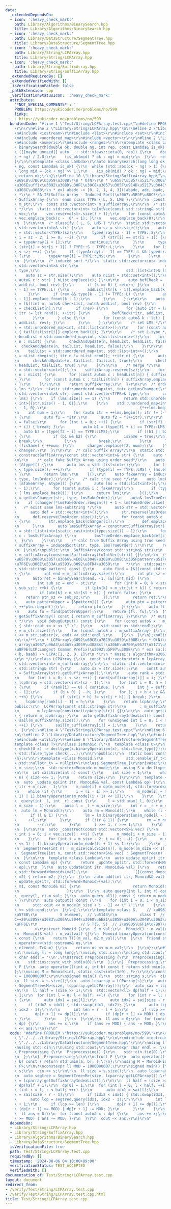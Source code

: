 ```yaml
---
data:
  _extendedDependsOn:
  - icon: ':heavy_check_mark:'
    path: Library/Algorithms/BinarySearch.hpp
    title: Library/Algorithms/BinarySearch.hpp
  - icon: ':heavy_check_mark:'
    path: Library/DataStructure/SegmentTree.hpp
    title: Library/DataStructure/SegmentTree.hpp
  - icon: ':heavy_check_mark:'
    path: Library/String/LCPArray.hpp
    title: Library/String/LCPArray.hpp
  - icon: ':heavy_check_mark:'
    path: Library/String/SuffixArray.hpp
    title: Library/String/SuffixArray.hpp
  _extendedRequiredBy: []
  _extendedVerifiedWith: []
  _isVerificationFailed: false
  _pathExtension: cpp
  _verificationStatusIcon: ':heavy_check_mark:'
  attributes:
    '*NOT_SPECIAL_COMMENTS*': ''
    PROBLEM: https://yukicoder.me/problems/no/599
    links:
    - https://yukicoder.me/problems/no/599
  bundledCode: "#line 1 \"Test/String/LCPArray.test.cpp\"\n#define PROBLEM \"https://yukicoder.me/problems/no/599\"\
    \r\n\r\n#line 2 \"Library/String/LCPArray.hpp\"\n\r\n#line 2 \"Library/String/SuffixArray.hpp\"\
    \n#include <iostream>\r\n#include <list>\r\n#include <set>\r\n#include <string>\r\
    \n#include <unordered_map>\r\n#include <vector>\r\n\r\n#line 2 \"Library/Algorithms/BinarySearch.hpp\"\
    \n#include <numeric>\r\n#include <ranges>\r\n\r\ntemplate <class Lambda>\r\nauto\
    \ binarySearch(double ok, double ng, int rep, const Lambda& is_ok) {\r\n  for\
    \ ([[maybe_unused]] auto _ : std::views::iota(0, rep)) {\r\n    double mid = (ok\
    \ + ng) / 2.0;\r\n    (is_ok(mid) ? ok : ng) = mid;\r\n  }\r\n  return ok;\r\n\
    }\r\n\r\ntemplate <class Lambda>\r\nauto binarySearch(long long ok, long long\
    \ ng, const Lambda& is_ok) {\r\n  while (std::abs(ok - ng) > 1) {\r\n    long\
    \ long mid = (ok + ng) >> 1;\r\n    (is_ok(mid) ? ok : ng) = mid;\r\n  }\r\n \
    \ return ok;\r\n}\r\n#line 10 \"Library/String/SuffixArray.hpp\"\n/**\r\n * SuffixArray\u3092\
    \u69CB\u7BC9\u3059\u308B\r\n * O(N)\r\n * \u6587\u5B57\u5217\u306E\u5168\u3066\
    \u306Esuffix\u3092\u30BD\u30FC\u30C8\u3057\u305F\u914D\u5217\u304C\u5F97\u3089\
    \u308C\u308B\r\n * ex) abadc -> [0, 2, 1, 4, 3]([abadc, adc, badc, c, dc])\r\n\
    \ *\r\n * SA-IS(Suffix Array - Induced Sort)\u3067\u5B9F\u88C5\r\n */\r\nclass\
    \ SuffixArray {\r\n  enum class TYPE { L, S, LMS };\r\n\r\n  const std::string\
    \ m_str;\r\n  const std::vector<int> m_suffixArray;\r\n\r\n  /* string to vector<int>\
    \ */\r\n  static std::vector<int> toIntVec(const std::string& str) {\r\n    std::vector<int>\
    \ vec;\r\n    vec.reserve(str.size() + 1);\r\n    for (const auto& c : str) {\
    \ vec.emplace_back(c - '0' + 1); }\r\n    vec.emplace_back(0);\r\n    return vec;\r\
    \n  }\r\n\r\n  /* classify { L, S, LMS } */\r\n  static std::vector<TYPE> classifying(const\
    \ std::vector<int>& str) {\r\n    auto sz = str.size();\r\n    auto typeArray\
    \ = std::vector<TYPE>(sz);\r\n    typeArray[sz - 1] = TYPE::S;\r\n    for (int\
    \ i = sz - 2; i >= 0; --i) {\r\n      if (str[i] == str[i + 1]) {\r\n        typeArray[i]\
    \ = typeArray[i + 1];\r\n        continue;\r\n      }\r\n      typeArray[i] =\
    \ (str[i] < str[i + 1]) ? TYPE::S : TYPE::L;\r\n    }\r\n    for (int i = 1; i\
    \ < sz; ++i) {\r\n      if (typeArray[i - 1] == TYPE::L && typeArray[i] == TYPE::S)\
    \ {\r\n        typeArray[i] = TYPE::LMS;\r\n      }\r\n    }\r\n    return typeArray;\r\
    \n  }\r\n\r\n  /* induced sort */\r\n  static std::vector<int> inducedSort(const\
    \ std::vector<int>& str,\r\n                                      const std::vector<TYPE>&\
    \ type,\r\n                                      std::list<int>& lmsList) {\r\n\
    \    auto sz = str.size();\r\n    auto nList = std::set<int>();\r\n    for (const\
    \ auto& c : str) { nList.emplace(c); }\r\n\r\n    auto befCheck = [&](int k, auto&\
    \ addList, bool rev) {\r\n      if (k == 0) { return; }\r\n      if (!rev && type[k\
    \ - 1] == TYPE::L) {\r\n        addList[str[k - 1]].emplace_back(k - 1);\r\n \
    \     }\r\n      if (rev && type[k - 1] != TYPE::L) {\r\n        addList[str[k\
    \ - 1]].emplace_front(k - 1);\r\n      }\r\n    };\r\n\r\n    auto checkAndUpdate\
    \ = [&](int n, auto& checkList, auto& addList, bool rev) {\r\n      auto& lst\
    \ = checkList[n];\r\n      if (rev) {\r\n        for (auto itr = lst.rbegin();\
    \ itr != lst.rend(); ++itr) {\r\n          befCheck(*itr, addList, rev);\r\n \
    \       }\r\n      } else {\r\n        for (const auto& k : lst) { befCheck(k,\
    \ addList, rev); }\r\n      }\r\n    };\r\n\r\n    /* set LMS */\r\n    auto tailList\
    \ = std::unordered_map<int, std::list<int>>();\r\n    for (const auto& i : lmsList)\
    \ { tailList[str[i]].emplace_back(i); }\r\n\r\n    /* set L-type */\r\n    auto\
    \ headList = std::unordered_map<int, std::list<int>>();\r\n    for (const auto&\
    \ n : nList) {\r\n      checkAndUpdate(n, headList, headList, false);\r\n    \
    \  checkAndUpdate(n, tailList, headList, false);\r\n    }\r\n\r\n    /* set S-type*/\r\
    \n    tailList = std::unordered_map<int, std::list<int>>();\r\n    for (auto itr_n\
    \ = nList.rbegin(); itr_n != nList.rend(); ++itr_n) {\r\n      auto n = *itr_n;\r\
    \n      checkAndUpdate(n, tailList, tailList, true);\r\n      checkAndUpdate(n,\
    \ headList, tailList, true);\r\n    }\r\n\r\n    /* merge */\r\n    auto suffixArray\
    \ = std::vector<int>();\r\n    suffixArray.reserve(sz);\r\n    for (const auto&\
    \ n : nList) {\r\n      for (const auto& c : headList[n]) { suffixArray.emplace_back(c);\
    \ }\r\n      for (const auto& c : tailList[n]) { suffixArray.emplace_back(c);\
    \ }\r\n    }\r\n\r\n    return suffixArray;\r\n  }\r\n\r\n  /* order lms -> sorted\
    \ lms */\r\n  static std::unordered_map<int, int> getLmsChanger(\r\n      const\
    \ std::vector<int>& str, const std::vector<TYPE>& type,\r\n      const std::list<int>&\
    \ lms) {\r\n    if (lms.size() == 1) {\r\n      return std::unordered_map<int,\
    \ int>{{str.size() - 1, 0}};\r\n    }\r\n    std::unordered_map<int, int> changer{{static_cast<int>(str.size())\
    \ - 1, 0},\r\n                                         {*++lms.begin(), 1}};\r\
    \n    int num = 1;\r\n    for (auto itr = ++lms.begin(); itr != (--lms.end());)\
    \ {\r\n      auto f1 = *itr;\r\n      auto f2 = *(++itr);\r\n\r\n      bool isSame\
    \ = false;\r\n      for (int i = 0;; ++i) {\r\n        if (str[f1 + i] != str[f2\
    \ + i]) { break; }\r\n        auto b1 = (type[f1 + i] == TYPE::LMS);\r\n     \
    \   auto b2 = (type[f2 + i] == TYPE::LMS);\r\n        if ((b1 || b2) && i > 0)\
    \ {\r\n          if (b1 && b2) {\r\n            isSame = true;\r\n           \
    \ break;\r\n          }\r\n          break;\r\n        }\r\n      }\r\n      if\
    \ (!isSame) { ++num; }\r\n      changer.emplace(f2, num);\r\n    }\r\n    return\
    \ changer;\r\n  }\r\n\r\n  /* calc Suffix Array*/\r\n  static std::vector<int>\
    \ constructSuffixArray(const std::vector<int>& str) {\r\n    auto type = classifying(str);\r\
    \n\r\n    /* calc fake Suffix Array using order seed*/\r\n    auto lmsOrder =\
    \ [&type]() {\r\n      auto lms = std::list<int>();\r\n      for (int i = 0; i\
    \ < type.size(); ++i)\r\n        if (type[i] == TYPE::LMS) { lms.emplace_back(i);\
    \ }\r\n      return lms;\r\n    }();\r\n    auto fakeArray = inducedSort(str,\
    \ type, lmsOrder);\r\n\r\n    /* calc true seed */\r\n    auto lmsFakeOrder =\
    \ [&fakeArray, &type]() {\r\n      auto lms = std::list<int>();\r\n      lms.emplace_back(static_cast<int>(type.size())\
    \ - 1);\r\n      for (const auto& i : fakeArray)\r\n        if (type[i] == TYPE::LMS)\
    \ { lms.emplace_back(i); }\r\n      return lms;\r\n    }();\r\n    auto changer\
    \ = getLmsChanger(str, type, lmsFakeOrder);\r\n    auto& lmsTrueOrder = lmsFakeOrder;\r\
    \n    if (changer[*lmsFakeOrder.rbegin()] + 1 < lmsFakeOrder.size()) {\r\n   \
    \   /* exist same lms-substring */\r\n      auto str = std::vector<int>();\r\n\
    \      auto def = std::vector<int>();\r\n      str.reserve(lmsOrder.size());\r\
    \n      def.reserve(lmsOrder.size());\r\n      for (const auto& c : lmsOrder)\
    \ {\r\n        str.emplace_back(changer[c]);\r\n        def.emplace_back(c);\r\
    \n      }\r\n      auto lmsSuffixArray = constructSuffixArray(str);\r\n      lmsTrueOrder\
    \ = std::list<int>{static_cast<int>(type.size()) - 1};\r\n      for (const auto&\
    \ c : lmsSuffixArray) {\r\n        lmsTrueOrder.emplace_back(def[c]);\r\n    \
    \  }\r\n    }\r\n\r\n    /* calc true Suffix Array using true seed */\r\n    auto\
    \ suffixArray = inducedSort(str, type, lmsTrueOrder);\r\n\r\n    return suffixArray;\r\
    \n  }\r\n\r\npublic:\r\n  SuffixArray(const std::string& str)\r\n      : m_str(str),\
    \ m_suffixArray(constructSuffixArray(toIntVec(str))) {}\r\n\r\n  /**\r\n   * \u5F15\
    \u6570\u3068\u3057\u3066\u4E0E\u3048\u3089\u308C\u305Fpattern\u51FA\u73FE\u4F4D\
    \u7F6E\u306E\u533A\u9593\u3092\u8FD4\u3059\r\n   */\r\n  std::pair<int, int> findPattern(const\
    \ std::string& pattern) const {\r\n    auto find = [&](const std::string& ptn)\
    \ {\r\n      int end = m_suffixArray.size();\r\n      int ptn_sz = ptn.size();\r\
    \n      auto ret = binarySearch(end, -1, [&](int mid) {\r\n        int st = m_suffixArray[mid];\r\
    \n        int sub_sz = end - st;\r\n        for (int k = 0; k < std::min(ptn_sz,\
    \ sub_sz); ++k) {\r\n          if (ptn[k] < m_str[st + k]) { return true; }\r\n\
    \          if (ptn[k] > m_str[st + k]) { return false; }\r\n        }\r\n    \
    \    return ptn_sz <= sub_sz;\r\n      });\r\n      return ret;\r\n    };\r\n\
    \    auto patternUpper = [&pattern]() {\r\n      auto ptn = pattern;\r\n     \
    \ ++*ptn.rbegin();\r\n      return ptn;\r\n    }();\r\n    auto fl = find(pattern);\r\
    \n    auto fu = find(patternUpper);\r\n    return {fl, fu};\r\n  }\r\n\r\n  auto\
    \ getSuffixArray() const { return m_suffixArray; }\r\n\r\n  /* output fot debug\
    \ */\r\n  void debugOutput() const {\r\n    for (const auto& x : m_suffixArray)\
    \ { std::cout << x << \" \"; }\r\n    std::cout << std::endl;\r\n    auto end\
    \ = m_str.size();\r\n    for (const auto& x : m_suffixArray) {\r\n      std::cout\
    \ << m_str.substr(x, end) << std::endl;\r\n    }\r\n  }\r\n};\n#line 4 \"Library/String/LCPArray.hpp\"\
    \n\r\n/**\r\n * LCPArray\u3092\u69CB\u7BC9\u3059\u308B\r\n * O(N)\r\n * suffix\
    \ array\u3067\u96A3\u63A5\u3059\u308Bstr\u306E\u6700\u9577\u5171\u901A\u63A5\u982D\
    \u8F9E(LCP:Longest Common Prefix)\u3092\u5F97\u308B\r\n * ex) sa:[aab, ab, abaab,\
    \ b, baab] -> LCPA:[1, 2, 0, 1]\r\n *\r\n * Kasai's algorithm\u3067\u5B9F\u88C5\
    \r\n */\r\nclass LCPArray {\r\n  const std::vector<int> m_lcpArray;\r\n  const\
    \ std::vector<int> m_suffixArray;\r\n\r\n  static std::vector<int> constructLcpArray(const\
    \ std::string& str) {\r\n    auto sz = str.size();\r\n    const auto suffixArray\
    \ = SuffixArray(str).getSuffixArray();\r\n\r\n    auto rank = std::vector<int>(sz);\r\
    \n    for (int i = 0; i < sz; ++i) { rank[suffixArray[i]] = i; }\r\n\r\n    auto\
    \ lcpArray = std::vector<int>(sz - 1);\r\n    for (int i = 0, h = 0; i < sz; ++i)\
    \ {\r\n      if (rank[i] == 0) { continue; }\r\n      int j = suffixArray[rank[i]\
    \ - 1];\r\n      if (h > 0) { --h; }\r\n      for (; j + h < sz && i + h < sz;\
    \ ++h) {\r\n        if (str[i + h] != str[j + h]) { break; }\r\n      }\r\n  \
    \    lcpArray[rank[i] - 1] = h;\r\n    }\r\n    return lcpArray;\r\n  }\r\n\r\n\
    public:\r\n  LCPArray(const std::string& str)\r\n      : m_suffixArray(SuffixArray(str).getSuffixArray()),\r\
    \n        m_lcpArray(constructLcpArray(str)) {}\r\n\r\n  auto getLCPArray() const\
    \ { return m_lcpArray; }\r\n  auto getSuffixArrayIndexList() const {\r\n    std::vector<int>\
    \ sail(m_suffixArray.size());\r\n    for (unsigned int i = 0; i < m_suffixArray.size();\
    \ ++i) {\r\n      sail[m_suffixArray[i]] = i;\r\n    }\r\n    return sail;\r\n\
    \  }\r\n};\n#line 4 \"Test/String/LCPArray.test.cpp\"\n\r\n#line 6 \"Test/String/LCPArray.test.cpp\"\
    \n\r\n#line 2 \"Library/DataStructure/SegmentTree.hpp\"\n\r\n#include <deque>\r\
    \n#include <utility>\r\n#line 6 \"Library/DataStructure/SegmentTree.hpp\"\n\r\n\
    template <class T>\r\nclass isMonoid {\r\n  template <class U>\r\n  static auto\
    \ check(U x) -> decltype(x.binaryOperation(x), std::true_type{});\r\n  static\
    \ std::false_type check(...);\r\n\r\npublic:\r\n  static bool const value = decltype(check(std::declval<T>()))::value;\r\
    \n};\r\n\r\ntemplate <class Monoid,\r\n          std::enable_if_t<isMonoid<Monoid>::value,\
    \ std::nullptr_t> = nullptr>\r\nclass SegmentTree {\r\nprivate:\r\n  const int\
    \ m_size;\r\n  std::vector<Monoid> m_node;\r\n  using S = decltype(Monoid().m_val);\r\
    \n\r\n  int calcSize(int n) const {\r\n    int size = 1;\r\n    while (size <\
    \ n) { size <<= 1; }\r\n    return size;\r\n  }\r\n\r\n  template <class Lambda>\r\
    \n  auto _update_op(int itr, Monoid&& val, const Lambda& op) {\r\n    int i =\
    \ itr + m_size - 1;\r\n    m_node[i] = op(m_node[i], std::forward<decltype(val)>(val));\r\
    \n    while (i) {\r\n      i = (i - 1) >> 1;\r\n      m_node[i] = m_node[(i <<\
    \ 1) | 1].binaryOperation(m_node[(i + 1) << 1]);\r\n    }\r\n  }\r\n\r\n  auto\
    \ _query(int _l, int _r) const {\r\n    _l = std::max(_l, 0);\r\n    _r = std::min(_r,\
    \ m_size - 1);\r\n    auto l = _l + m_size;\r\n    int r = _r + m_size;\r\n  \
    \  auto lm = Monoid();\r\n    auto rm = Monoid();\r\n    while (l <= r) {\r\n\
    \      if (l & 1) {\r\n        lm = lm.binaryOperation(m_node[l - 1]);\r\n   \
    \     ++l;\r\n      }\r\n      if (!(r & 1)) {\r\n        rm = m_node[r - 1].binaryOperation(rm);\r\
    \n        --r;\r\n      }\r\n      l >>= 1, r >>= 1;\r\n    }\r\n    return lm.binaryOperation(rm);\r\
    \n  }\r\n\r\n  auto _construct(const std::vector<S>& vec) {\r\n    for (unsigned\
    \ int i = 0; i < vec.size(); ++i) {\r\n      m_node[i + m_size - 1] = Monoid(vec[i]);\r\
    \n    }\r\n    for (int i = m_size - 2; i >= 0; --i) {\r\n      m_node[i] = m_node[(i\
    \ << 1) | 1].binaryOperation(m_node[(i + 1) << 1]);\r\n    }\r\n  }\r\n\r\npublic:\r\
    \n  SegmentTree(int n) : m_size(calcSize(n)), m_node((m_size << 1) - 1) {}\r\n\
    \  SegmentTree(int n, const std::vector<S>& vec) : SegmentTree(n) {\r\n    _construct(vec);\r\
    \n  }\r\n\r\n  template <class Lambda>\r\n  auto update_op(int itr, Monoid&& val,\
    \ const Lambda& op) {\r\n    return _update_op(itr, std::forward<Monoid>(val),\
    \ op);\r\n  }\r\n  auto update(int itr, Monoid&& val) {\r\n    return update_op(itr,\
    \ std::forward<Monoid>(val),\r\n                     [](const Monoid&, const Monoid&\
    \ m2) { return m2; });\r\n  }\r\n  auto add(int itr, Monoid&& val) {\r\n    return\
    \ update_op(itr, std::forward<Monoid>(val),\r\n                     [](const Monoid&\
    \ m1, const Monoid& m2) {\r\n                       return Monoid(m1.m_val + m2.m_val);\r\
    \n                     });\r\n  }\r\n  auto query(int l, int r) const { return\
    \ _query(l, r).m_val; }\r\n  auto query_all() const { return m_node[0].m_val;\
    \ }\r\n\r\n  auto output() const {\r\n    for (int i = 0; i < m_size; ++i) {\r\
    \n      std::cout << m_node[m_size + i - 1] << \" \";\r\n    }\r\n    std::cout\
    \ << std::endl;\r\n  }\r\n};\r\n\r\ntemplate <class S,    // \u8981\u7D20\u306E\
    \u578B\r\n          S element,  // \u5143\r\n          class T  // lambda\u306F\
    C++20\u3058\u3083\u306A\u3044\u3068\u6E21\u305B\u306A\u304B\u3063\u305F\uFF0E\uFF0E\
    \uFF0E\r\n                   // S T(S, S)  // 2\u9805\u6F14\u7B97\u5B50\r\n  \
    \        >\r\nstruct Monoid {\r\n  S m_val;\r\n  Monoid() : m_val(element) {}\r\
    \n  Monoid(S val) : m_val(val) {}\r\n  Monoid binaryOperation(const Monoid& m2)\
    \ const {\r\n    return T()(m_val, m2.m_val);\r\n  }\r\n  friend std::ostream&\
    \ operator<<(std::ostream& os,\r\n                                  const Monoid<S,\
    \ element, T>& m) {\r\n    return os << m.m_val;\r\n  }\r\n};\r\n#line 8 \"Test/String/LCPArray.test.cpp\"\
    \n\r\nusing ll = long long;\r\nusing std::cin;\r\nusing std::cout;\r\nconstexpr\
    \ char endl = '\\n';\r\nstruct Preprocessing {\r\n  Preprocessing() {\r\n    std::cin.tie(0);\r\
    \n    std::ios::sync_with_stdio(0);\r\n  };\r\n} _Preprocessing;\r\n\r\nstruct\
    \ F {\r\n  auto operator()(int a, int b) const { return std::min(a, b); };\r\n\
    };\r\nusing M = Monoid<int, static_cast<int>(1e9), F>;\r\n\r\nconstexpr ll MOD\
    \ = 1000000007;\r\n\r\nsigned main() {\r\n  std::string s;\r\n  cin >> s;\r\n\r\
    \n  ll size = s.size();\r\n  auto lcparray = LCPArray(s);\r\n  auto segtree =\
    \ SegmentTree<M>(size, lcparray.getLCPArray());\r\n  auto sai = lcparray.getSuffixArrayIndexList();\r\
    \n\r\n  ll half = (size >> 1);\r\n  std::vector<ll> dp(half + 1);\r\n  dp[0] =\
    \ 1;\r\n  for (int l = 0; l < half; ++l) {\r\n    for (int r = l; r < half; ++r)\
    \ {\r\n      auto idx1 = sai[l];\r\n      auto idx2 = sai[size - r - 1];\r\n \
    \     if (idx2 < idx1) { std::swap(idx1, idx2); }\r\n      auto lcp = segtree.query(idx1,\
    \ idx2 - 1);\r\n\r\n      int len = r - l + 1;\r\n      if (lcp >= len) {\r\n\
    \        dp[r + 1] += dp[l];\r\n        if (dp[r + 1] >= MOD) { dp[r + 1] -= MOD;\
    \ }\r\n      }\r\n    }\r\n  }\r\n\r\n  ll ans = 0;\r\n  for (const auto& x :\
    \ dp) {\r\n    ans += x;\r\n    if (ans >= MOD) { ans -= MOD; }\r\n  }\r\n  cout\
    \ << ans;\r\n}\r\n"
  code: "#define PROBLEM \"https://yukicoder.me/problems/no/599\"\r\n\r\n#include\
    \ \"./../../Library/String/LCPArray.hpp\"\r\n\r\n#include <iostream>\r\n\r\n#include\
    \ \"./../../Library/DataStructure/SegmentTree.hpp\"\r\n\r\nusing ll = long long;\r\
    \nusing std::cin;\r\nusing std::cout;\r\nconstexpr char endl = '\\n';\r\nstruct\
    \ Preprocessing {\r\n  Preprocessing() {\r\n    std::cin.tie(0);\r\n    std::ios::sync_with_stdio(0);\r\
    \n  };\r\n} _Preprocessing;\r\n\r\nstruct F {\r\n  auto operator()(int a, int\
    \ b) const { return std::min(a, b); };\r\n};\r\nusing M = Monoid<int, static_cast<int>(1e9),\
    \ F>;\r\n\r\nconstexpr ll MOD = 1000000007;\r\n\r\nsigned main() {\r\n  std::string\
    \ s;\r\n  cin >> s;\r\n\r\n  ll size = s.size();\r\n  auto lcparray = LCPArray(s);\r\
    \n  auto segtree = SegmentTree<M>(size, lcparray.getLCPArray());\r\n  auto sai\
    \ = lcparray.getSuffixArrayIndexList();\r\n\r\n  ll half = (size >> 1);\r\n  std::vector<ll>\
    \ dp(half + 1);\r\n  dp[0] = 1;\r\n  for (int l = 0; l < half; ++l) {\r\n    for\
    \ (int r = l; r < half; ++r) {\r\n      auto idx1 = sai[l];\r\n      auto idx2\
    \ = sai[size - r - 1];\r\n      if (idx2 < idx1) { std::swap(idx1, idx2); }\r\n\
    \      auto lcp = segtree.query(idx1, idx2 - 1);\r\n\r\n      int len = r - l\
    \ + 1;\r\n      if (lcp >= len) {\r\n        dp[r + 1] += dp[l];\r\n        if\
    \ (dp[r + 1] >= MOD) { dp[r + 1] -= MOD; }\r\n      }\r\n    }\r\n  }\r\n\r\n\
    \  ll ans = 0;\r\n  for (const auto& x : dp) {\r\n    ans += x;\r\n    if (ans\
    \ >= MOD) { ans -= MOD; }\r\n  }\r\n  cout << ans;\r\n}\r\n"
  dependsOn:
  - Library/String/LCPArray.hpp
  - Library/String/SuffixArray.hpp
  - Library/Algorithms/BinarySearch.hpp
  - Library/DataStructure/SegmentTree.hpp
  isVerificationFile: true
  path: Test/String/LCPArray.test.cpp
  requiredBy: []
  timestamp: '2024-08-06 04:18:00+09:00'
  verificationStatus: TEST_ACCEPTED
  verifiedWith: []
documentation_of: Test/String/LCPArray.test.cpp
layout: document
redirect_from:
- /verify/Test/String/LCPArray.test.cpp
- /verify/Test/String/LCPArray.test.cpp.html
title: Test/String/LCPArray.test.cpp
---
```

